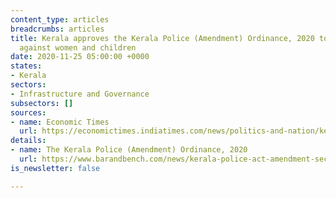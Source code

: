 ```yaml
---
content_type: articles
breadcrumbs: articles
title: Kerala approves the Kerala Police (Amendment) Ordinance, 2020 to prevent cyber-attacks
  against women and children
date: 2020-11-25 05:00:00 +0000
states:
- Kerala
sectors:
- Infrastructure and Governance
subsectors: []
sources:
- name: Economic Times
  url: https://economictimes.indiatimes.com/news/politics-and-nation/kerala-governor-signs-controversial-police-act-amendment-ordinance/articleshow/79336387.cms
details:
- name: The Kerala Police (Amendment) Ordinance, 2020
  url: https://www.barandbench.com/news/kerala-police-act-amendment-section-118a-online-communication-ordinance-governor
is_newsletter: false

---
```

